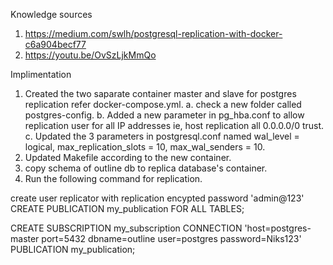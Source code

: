 Knowledge sources

1. https://medium.com/swlh/postgresql-replication-with-docker-c6a904becf77
2. https://youtu.be/OvSzLjkMmQo

Implimentation

1. Created the two saparate container master and slave for postgres replication refer docker-compose.yml.
   a. check a new folder called postgres-config.
   b. Added a new parameter in pg_hba.conf to allow replication user for all IP addresses ie, host replication all 0.0.0.0/0 trust.
   c. Updated the 3 parameters in postgresql.conf named wal_level = logical, max_replication_slots = 10, max_wal_senders = 10.
2. Updated Makefile according to the new container.
3. copy schema of outline db to replica database's container.
4. Run the following command for replication.

create user replicator with replication encypted password 'admin@123'
CREATE PUBLICATION my_publication FOR ALL TABLES;

CREATE SUBSCRIPTION my_subscription CONNECTION 'host=postgres-master port=5432 dbname=outline user=postgres password=Niks123' PUBLICATION my_publication;
